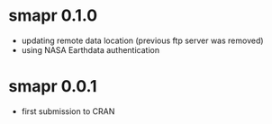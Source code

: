 # smapr 0.1.0

* updating remote data location (previous ftp server was removed)
* using NASA Earthdata authentication

# smapr 0.0.1

* first submission to CRAN
